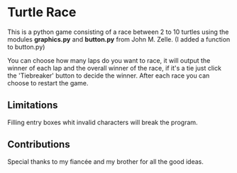 # Turtle Race
This is a python game consisting of a race between 2 to 10 turtles using the modules **graphics.py** and **button.py** from John M. Zelle. (I added a function to button.py)

You can choose how many laps do you want to race, it will output the winner of each lap and the overall winner of the race, if it's a tie just click the 'Tiebreaker' button to decide the winner. After each race you can choose to restart the game.

## Limitations
Filling entry boxes whit invalid characters will break the program.

## Contributions
Special thanks to my fiancée and my brother for all the good ideas.